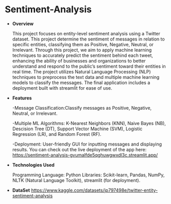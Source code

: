 # **Sentiment-Analysis**
* **Overview** 

    This project focuses on entity-level sentiment analysis using a Twitter dataset.
This project determine the sentiment of messages in relation to specific entities, classifying them as Positive, Negative, Neutral, or Irrelevant. Through this project, we aim to apply machine learning techniques to accurately predict the sentiment behind each tweet, enhancing the ability of businesses and organizations to better understand and respond to the public’s sentiment toward their entities in real time. The project utilizes Natural Language Processing (NLP) techniques to preprocess the text data and multiple machine learning models to classify the messages. The final application includes a deployment built with streamlit for ease of use.

* **Features**

  -Message Classification:Classify messages as Positive, Negative, Neutral, or Irrelevant.

  -Multiple ML Algorithms: K-Nearest Neighbors (KNN), Naive Bayes (NB), Descision Tree (DT), Support Vector Machine (SVM), Logistic Regression (LR), and Random Forest (RF). 

  -Deployment: User-friendly GUI for inputting messages and displaying results.
  You can check out the live deployment of the app here: https://sentiment-analysis-gvumalfde5qghuwgwxdl3c.streamlit.app/

* **Technologies Used**

  Programming Language: Python Libraries: Scikit-learn, Pandas, NumPy, NLTK (Natural Language Toolkit), streamlit (for deployment).

* **DataSet**
    https://www.kaggle.com/datasets/jp797498e/twitter-entity-sentiment-analysis

